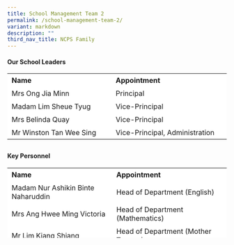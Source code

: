 ```yaml
---
title: School Management Team 2
permalink: /school-management-team-2/
variant: markdown
description: ""
third_nav_title: NCPS Family
---
```

#### Our School Leaders

<table border="0" style="box-sizing: inherit; border-collapse: collapse; border-spacing: 0px; max-width: 100%; height: 161px; width: 665.188px;"><tbody style="box-sizing: inherit;"><tr border="1" style="box-sizing: inherit; background: rgb(255, 255, 255); height: 23px;"><td border="0" style="box-sizing: inherit; padding: 5px 10px; width: 326.35px; height: 23px;"><b>Name</b></td><td border="0" style="box-sizing: inherit; padding: 5px 10px; width: 200px; height: 23px;"><b>Appointment</b></td></tr><tr style="box-sizing: inherit; background: rgb(255, 255, 255); height: 23px;"><td style="box-sizing: inherit; padding: 5px 10px; width: 326.35px; height: 23px;">Mrs Ong Jia Minn</td><td style="box-sizing: inherit; padding: 5px 10px; width: 337.837px; height: 23px;">Principal</td></tr><tr style="box-sizing: inherit; background: rgb(255, 255, 255); height: 23px;"><td style="box-sizing: inherit; padding: 5px 10px; width: 326.35px; height: 23px;">Madam Lim Sheue Tyug</td><td style="box-sizing: inherit; padding: 5px 10px; width: 337.837px; height: 23px;">Vice-Principal</td></tr><tr style="box-sizing: inherit; background: rgb(255, 255, 255); height: 23px;"><td style="box-sizing: inherit; padding: 5px 10px; width: 326.35px; height: 23px;">Mrs Belinda Quay</td><td style="box-sizing: inherit; padding: 5px 10px; width: 337.837px; height: 23px;">Vice-Principal</td></tr><tr style="box-sizing: inherit; background: rgb(255, 255, 255);"><td style="box-sizing: inherit; padding: 5px 10px; width: 326.35px;">Mr Winston Tan Wee Sing</td><td style="box-sizing: inherit; padding: 5px 10px; width: 337.837px;">Vice-Principal, Administration</td></tr></tbody></table>

#### Key Personnel

<table border="0" style="box-sizing: inherit; border-collapse: collapse; border-spacing: 0px; max-width: 100%; height: 161px; width: 665.188px;"><tbody style="box-sizing: inherit;"><tr border="1" style="box-sizing: inherit; background: rgb(255, 255, 255); height: 23px;"><td border="0" style="box-sizing: inherit; padding: 5px 10px; width: 326.35px; height: 23px;"><b>Name</b></td><td border="0" style="box-sizing: inherit; padding: 5px 10px; width: 200px; height: 23px;"><b>Appointment</b></td></tr><tr style="box-sizing: inherit; background: rgb(255, 255, 255); height: 23px;"><td style="box-sizing: inherit; padding: 5px 10px; width: 326.35px; height: 23px;">Madam Nur Ashikin Binte Naharuddin</td><td style="box-sizing: inherit; padding: 5px 10px; width: 337.837px; height: 23px;">Head of Department (English)</td></tr><tr style="box-sizing: inherit; background: rgb(255, 255, 255); height: 23px;"><td style="box-sizing: inherit; padding: 5px 10px; width: 326.35px; height: 23px;">Mrs Ang Hwee Ming Victoria</td><td style="box-sizing: inherit; padding: 5px 10px; width: 337.837px; height: 23px;">Head of Department (Mathematics)</td></tr><tr style="box-sizing: inherit; background: rgb(255, 255, 255); height: 23px;"><td style="box-sizing: inherit; padding: 5px 10px; width: 326.35px; height: 23px;">Mr Lim Kiang Shiang </td><td style="box-sizing: inherit; padding: 5px 10px; width: 337.837px; height: 23px;">Head of Department (Mother Tongue)</td></tr><tr style="box-sizing: inherit; background: rgb(255, 255, 255); height: 23px;"><td style="box-sizing: inherit; padding: 5px 10px; width: 326.35px; height: 23px;">Ms Jennifer Pang Swee May</td><td style="box-sizing: inherit; padding: 5px 10px; width: 337.837px; height: 23px;">Head of Department (Science)</td></tr><tr style="box-sizing: inherit; background: rgb(255, 255, 255); height: 23px;"><td style="box-sizing: inherit; padding: 5px 10px; width: 326.35px; height: 23px;">Mr Adam Bin Mohamed Ali</td><td style="box-sizing: inherit; padding: 5px 10px; width: 337.837px; height: 23px;">Head of Department (PE/CCA)</td></tr><tr style="box-sizing: inherit; background: rgb(255, 255, 255); height: 23px;"><td style="box-sizing: inherit; padding: 5px 10px; width: 326.35px; height: 23px;">Madam Siti Hajar Binte Abdul Jalil</td><td style="box-sizing: inherit; padding: 5px 10px; width: 337.837px; height: 23px;">Head of Department (Student Management) </td></tr><tr style="box-sizing: inherit; background: rgb(255, 255, 255); height: 23px;"><td style="box-sizing: inherit; padding: 5px 10px; width: 326.35px; height: 23px;">Mrs Lee-Ng Yick Kit </td><td style="box-sizing: inherit; padding: 5px 10px; width: 337.837px; height: 23px;">Head of Department (Character &amp; Citizenship Education)</td></tr><tr style="box-sizing: inherit; background: rgb(255, 255, 255); height: 23px;"><td style="box-sizing: inherit; padding: 5px 10px; width: 326.35px; height: 23px;">Mrs Jessy Low</td><td style="box-sizing: inherit; padding: 5px 10px; width: 337.837px; height: 23px;">Head of Department (Information and Communication Technology)</td></tr><tr style="box-sizing: inherit; background: rgb(255, 255, 255); height: 23px;"><td style="box-sizing: inherit; padding: 5px 10px; width: 326.35px; height: 23px;">Madam Nooraina Binte Mohammad Nasir</td><td style="box-sizing: inherit; padding: 5px 10px; width: 337.837px; height: 23px;">Head of Department (Enriched Programmes)</td></tr><tr style="box-sizing: inherit; background: rgb(255, 255, 255); height: 23px;"><td style="box-sizing: inherit; padding: 5px 10px; width: 326.35px; height: 23px;">Ms Tay Ya Mei Jasmine </td><td style="box-sizing: inherit; padding: 5px 10px; width: 337.837px; height: 23px;">Head of Department (Special Educational Needs)</td></tr><tr style="box-sizing: inherit; background: rgb(255, 255, 255); height: 23px;"><td style="box-sizing: inherit; padding: 5px 10px; width: 326.35px; height: 23px;">Mr Ng Boon Yang</td><td style="box-sizing: inherit; padding: 5px 10px; width: 337.837px; height: 23px;">School Staff Developer</td></tr><tr style="box-sizing: inherit; background: rgb(255, 255, 255); height: 23px;"><td style="box-sizing: inherit; padding: 5px 10px; width: 326.35px; height: 23px;">Madam Latifah Binte Abdul Aziz</td><td style="box-sizing: inherit; padding: 5px 10px; width: 337.837px; height: 23px;">Level Head (English)</td></tr><tr style="box-sizing: inherit; background: rgb(255, 255, 255); height: 23px;"><td style="box-sizing: inherit; padding: 5px 10px; width: 326.35px; height: 23px;">Madam Tan Si Yu Elista</td><td style="box-sizing: inherit; padding: 5px 10px; width: 337.837px; height: 23px;">Level Head (English)</td></tr><tr style="box-sizing: inherit; background: rgb(255, 255, 255); height: 23px;"><td style="box-sizing: inherit; padding: 5px 10px; width: 326.35px; height: 23px;">Mrs Elizabeth Wang</td><td style="box-sizing: inherit; padding: 5px 10px; width: 337.837px; height: 23px;">Level Head (Mathematics)</td></tr><tr style="box-sizing: inherit; background: rgb(255, 255, 255); height: 23px;"><td style="box-sizing: inherit; padding: 5px 10px; width: 326.35px; height: 23px;">Madam Ang Shu Hui</td><td style="box-sizing: inherit; padding: 5px 10px; width: 337.837px; height: 23px;">Level Head (Mother Tongue)</td></tr><tr style="box-sizing: inherit; background: rgb(255, 255, 255); height: 23px;"><td style="box-sizing: inherit; padding: 5px 10px; width: 326.35px; height: 23px;">Miss Lim Khin Fung</td><td style="box-sizing: inherit; padding: 5px 10px; width: 337.837px; height: 23px;">Level Head (Science)</td></tr><tr style="box-sizing: inherit; background: rgb(255, 255, 255); height: 23px;"><td style="box-sizing: inherit; padding: 5px 10px; width: 326.35px; height: 23px;">Mr Chan Wei Hao</td><td style="box-sizing: inherit; padding: 5px 10px; width: 337.837px; height: 23px;">Level Head (PE/CCA)</td></tr><tr style="box-sizing: inherit; background: rgb(255, 255, 255); height: 23px;"><td style="box-sizing: inherit; padding: 5px 10px; width: 326.35px; height: 23px;">Ms Loh Cheng Ngee</td><td style="box-sizing: inherit; padding: 5px 10px; width: 337.837px; height: 23px;">Subject Head (BICEP)</td></tr><tr style="box-sizing: inherit; background: rgb(255, 255, 255); height: 23px;"><td style="box-sizing: inherit; padding: 5px 10px; width: 326.35px; height: 23px;">Madam Cinthia Tan</td><td style="box-sizing: inherit; padding: 5px 10px; width: 337.837px; height: 23px;">Subject Head (Student Leadership)</td></tr><tr style="box-sizing: inherit; background: rgb(255, 255, 255); height: 23px;"><td style="box-sizing: inherit; padding: 5px 10px; width: 326.35px; height: 23px;">Mr Erwin Bin Rohman</td><td style="box-sizing: inherit; padding: 5px 10px; width: 337.837px; height: 23px;">Subject Head (National Education/Social Studies)</td></tr><tr style="box-sizing: inherit; background: rgb(255, 255, 255); height: 23px;"><td style="box-sizing: inherit; padding: 5px 10px; width: 326.35px; height: 23px;">Madam Ildasolha Binte Jamari</td><td style="box-sizing: inherit; padding: 5px 10px; width: 337.837px; height: 23px;">Subject Head (Environmental Science)</td></tr><tr style="box-sizing: inherit; background: rgb(255, 255, 255); height: 23px;"><td style="box-sizing: inherit; padding: 5px 10px; width: 326.35px; height: 23px;">Ms Ong Li Woon June</td><td style="box-sizing: inherit; padding: 5px 10px; width: 337.837px; height: 23px;">Subject Head (Information and Communication Technology)</td></tr><tr style="box-sizing: inherit; background: rgb(255, 255, 255); height: 23px;"><td style="box-sizing: inherit; padding: 5px 10px; width: 326.35px; height: 23px;">Ms Nur Fadzilah Binte Noor Mohd</td><td style="box-sizing: inherit; padding: 5px 10px; width: 337.837px; height: 23px;">Year Head (Lower Primary)</td></tr><tr style="box-sizing: inherit; background: rgb(255, 255, 255); height: 23px;"><td style="box-sizing: inherit; padding: 5px 10px; width: 326.35px; height: 23px;">Mrs Tan Su Zhen Jasmine</td><td style="box-sizing: inherit; padding: 5px 10px; width: 337.837px; height: 23px;">Assistant Year Head (Lower Primary)</td></tr><tr style="box-sizing: inherit; background: rgb(255, 255, 255); height: 23px;"><td style="box-sizing: inherit; padding: 5px 10px; width: 326.35px; height: 23px;">Mr Tan Swee Meng</td><td style="box-sizing: inherit; padding: 5px 10px; width: 337.837px; height: 23px;">Year Head (Middle Primary)</td></tr><tr style="box-sizing: inherit; background: rgb(255, 255, 255); height: 23px;"><td style="box-sizing: inherit; padding: 5px 10px; width: 326.35px; height: 23px;">Madam Priya D/O Jairam</td><td style="box-sizing: inherit; padding: 5px 10px; width: 337.837px; height: 23px;">Assistant Year Head (Middle Primary)</td></tr><tr style="box-sizing: inherit; background: rgb(255, 255, 255); height: 23px;"><td style="box-sizing: inherit; padding: 5px 10px; width: 326.35px; height: 23px;">Mr Su Weilun</td><td style="box-sizing: inherit; padding: 5px 10px; width: 337.837px; height: 23px;">Year Head (Upper Primary)</td></tr><tr style="box-sizing: inherit; background: rgb(255, 255, 255); height: 23px;"><td style="box-sizing: inherit; padding: 5px 10px; width: 326.35px; height: 23px;">Madam Norliza</td><td style="box-sizing: inherit; padding: 5px 10px; width: 337.837px; height: 23px;">Assistant Year Head (Upper Primary)</td></tr><tr style="box-sizing: inherit; background: rgb(255, 255, 255); height: 23px;"><td style="box-sizing: inherit; padding: 5px 10px; width: 326.35px; height: 23px;">Madam Tan Si Yu Elista</td><td style="box-sizing: inherit; padding: 5px 10px; width: 337.837px; height: 23px;">Level Head</td></tr><tr style="box-sizing: inherit; background: rgb(255, 255, 255); height: 23px;"><td style="box-sizing: inherit; padding: 5px 10px; width: 326.35px; height: 23px;">Madam Tan Si Yu Elista</td><td style="box-sizing: inherit; padding: 5px 10px; width: 337.837px; height: 23px;">Level Head</td></tr><tr style="box-sizing: inherit; background: rgb(255, 255, 255); height: 23px;"><td style="box-sizing: inherit; padding: 5px 10px; width: 326.35px; height: 23px;">Madam Tan Si Yu Elista</td><td style="box-sizing: inherit; padding: 5px 10px; width: 337.837px; height: 23px;">Level Head</td></tr></tbody></table>